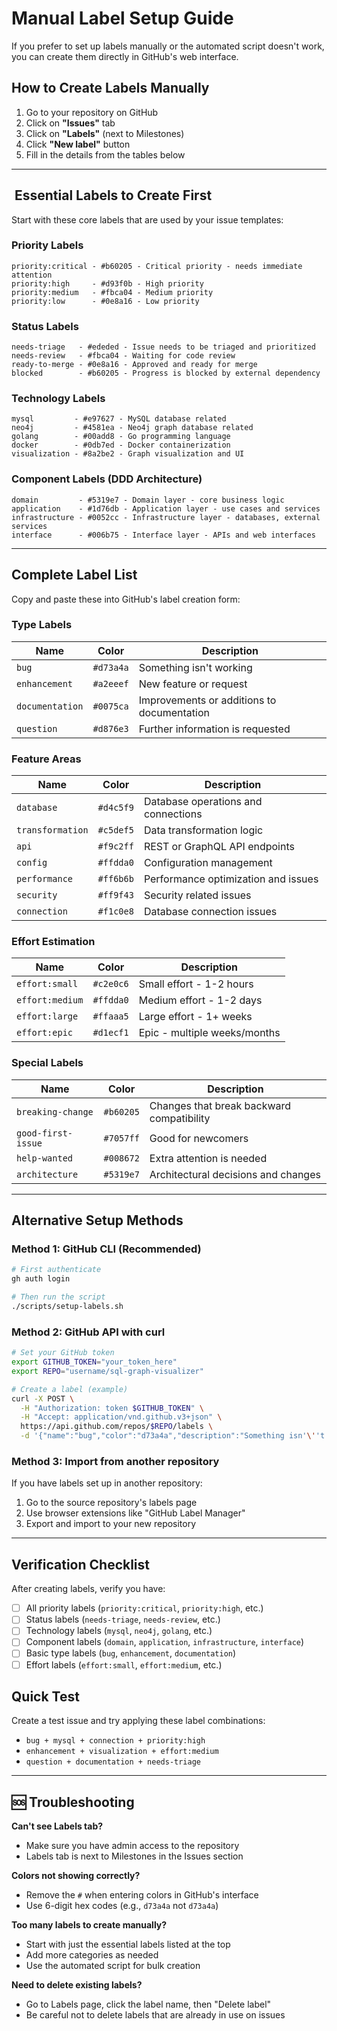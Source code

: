 #  Manual Label Setup Guide

If you prefer to set up labels manually or the automated script doesn't work, you can create them directly in GitHub's web interface.

##  How to Create Labels Manually

1. Go to your repository on GitHub
2. Click on **"Issues"** tab
3. Click on **"Labels"** (next to Milestones)
4. Click **"New label"** button
5. Fill in the details from the tables below

---

## ️ Essential Labels to Create First

Start with these core labels that are used by your issue templates:

### **Priority Labels**
```
priority:critical - #b60205 - Critical priority - needs immediate attention
priority:high     - #d93f0b - High priority  
priority:medium   - #fbca04 - Medium priority
priority:low      - #0e8a16 - Low priority
```

### **Status Labels**
```
needs-triage   - #ededed - Issue needs to be triaged and prioritized
needs-review   - #fbca04 - Waiting for code review
ready-to-merge - #0e8a16 - Approved and ready for merge
blocked        - #b60205 - Progress is blocked by external dependency
```

### **Technology Labels**
```
mysql         - #e97627 - MySQL database related
neo4j         - #4581ea - Neo4j graph database related
golang        - #00add8 - Go programming language
docker        - #0db7ed - Docker containerization
visualization - #8a2be2 - Graph visualization and UI
```

### **Component Labels (DDD Architecture)**
```
domain         - #5319e7 - Domain layer - core business logic
application    - #1d76db - Application layer - use cases and services
infrastructure - #0052cc - Infrastructure layer - databases, external services
interface      - #006b75 - Interface layer - APIs and web interfaces
```

---

##  Complete Label List

Copy and paste these into GitHub's label creation form:

### Type Labels
| Name | Color | Description |
|------|-------|-------------|
| `bug` | `#d73a4a` | Something isn't working |
| `enhancement` | `#a2eeef` | New feature or request |
| `documentation` | `#0075ca` | Improvements or additions to documentation |
| `question` | `#d876e3` | Further information is requested |

### Feature Areas
| Name | Color | Description |
|------|-------|-------------|
| `database` | `#d4c5f9` | Database operations and connections |
| `transformation` | `#c5def5` | Data transformation logic |
| `api` | `#f9c2ff` | REST or GraphQL API endpoints |
| `config` | `#ffdda0` | Configuration management |
| `performance` | `#ff6b6b` | Performance optimization and issues |
| `security` | `#ff9f43` | Security related issues |
| `connection` | `#f1c0e8` | Database connection issues |

### Effort Estimation
| Name | Color | Description |
|------|-------|-------------|
| `effort:small` | `#c2e0c6` | Small effort - 1-2 hours |
| `effort:medium` | `#ffdda0` | Medium effort - 1-2 days |
| `effort:large` | `#ffaaa5` | Large effort - 1+ weeks |
| `effort:epic` | `#d1ecf1` | Epic - multiple weeks/months |

### Special Labels
| Name | Color | Description |
|------|-------|-------------|
| `breaking-change` | `#b60205` | Changes that break backward compatibility |
| `good-first-issue` | `#7057ff` | Good for newcomers |
| `help-wanted` | `#008672` | Extra attention is needed |
| `architecture` | `#5319e7` | Architectural decisions and changes |

---

##  Alternative Setup Methods

### Method 1: GitHub CLI (Recommended)
```bash
# First authenticate
gh auth login

# Then run the script
./scripts/setup-labels.sh
```

### Method 2: GitHub API with curl
```bash
# Set your GitHub token
export GITHUB_TOKEN="your_token_here"
export REPO="username/sql-graph-visualizer"

# Create a label (example)
curl -X POST \
  -H "Authorization: token $GITHUB_TOKEN" \
  -H "Accept: application/vnd.github.v3+json" \
  https://api.github.com/repos/$REPO/labels \
  -d '{"name":"bug","color":"d73a4a","description":"Something isn'\''t working"}'
```

### Method 3: Import from another repository
If you have labels set up in another repository:
1. Go to the source repository's labels page
2. Use browser extensions like "GitHub Label Manager" 
3. Export and import to your new repository

---

##  Verification Checklist

After creating labels, verify you have:

- [ ] All priority labels (`priority:critical`, `priority:high`, etc.)
- [ ] Status labels (`needs-triage`, `needs-review`, etc.) 
- [ ] Technology labels (`mysql`, `neo4j`, `golang`, etc.)
- [ ] Component labels (`domain`, `application`, `infrastructure`, `interface`)
- [ ] Basic type labels (`bug`, `enhancement`, `documentation`)
- [ ] Effort labels (`effort:small`, `effort:medium`, etc.)

##  Quick Test

Create a test issue and try applying these label combinations:
- `bug + mysql + connection + priority:high`
- `enhancement + visualization + effort:medium`
- `question + documentation + needs-triage`

---

## 🆘 Troubleshooting

**Can't see Labels tab?**
- Make sure you have admin access to the repository
- Labels tab is next to Milestones in the Issues section

**Colors not showing correctly?**
- Remove the `#` when entering colors in GitHub's interface
- Use 6-digit hex codes (e.g., `d73a4a` not `d73a4a`)

**Too many labels to create manually?**
- Start with just the essential labels listed at the top
- Add more categories as needed
- Use the automated script for bulk creation

**Need to delete existing labels?**
- Go to Labels page, click the label name, then "Delete label"
- Be careful not to delete labels that are already in use on issues
